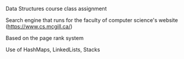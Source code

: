 Data Structures course class assignment



Search engine that runs for the faculty of computer science's website (https://www.cs.mcgill.ca/)


Based on the page rank system


Use of HashMaps, LinkedLists, Stacks
